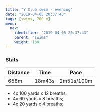 ```yaml
---
title: "Y Club swim - evening"
date: "2019-04-05 20:37:43"
tags: [swims, 700 m]
menu:
  nav:
    identifier: "2019-04-05 20:37:43"
    parent: "swims"
    weight: 130
---
```


### Stats

| Distance | Time | Pace |
|----------|------|------|
|658m|18m43s|2m51s/100m|

- 4x 100 yards x 12 breaths;
- 4x 60 yards x 8 breaths;
- 4x 20 yards x 4 breaths;
